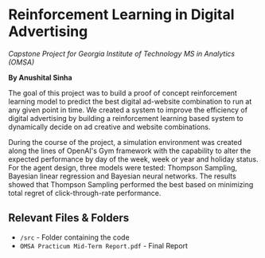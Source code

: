 # Reinforcement Learning in Digital Advertising
*Capstone Project for Georgia Institute of Technology MS in Analytics (OMSA)*

**By Anushital Sinha**

The goal of this project was to build a proof of concept reinforcement learning model to predict the best digital ad-website combination to run at any given point in time. We created a system to improve the efficiency of digital advertising by building a reinforcement learning based system to dynamically decide on ad creative and website combinations.

During the course of the project, a simulation environment was created along the lines of OpenAI's Gym framework with the capability to alter the expected performance by day of the week, week or year and holiday status. For the agent design, three models were tested: Thompson Sampling, Bayesian linear regression and Bayesian neural networks. The results showed that Thompson Sampling performed the best based on minimizing total regret of click-through-rate performance.

## Relevant Files & Folders
- `/src` - Folder containing the code
- `OMSA Practicum Mid-Term Report.pdf` - Final Report

